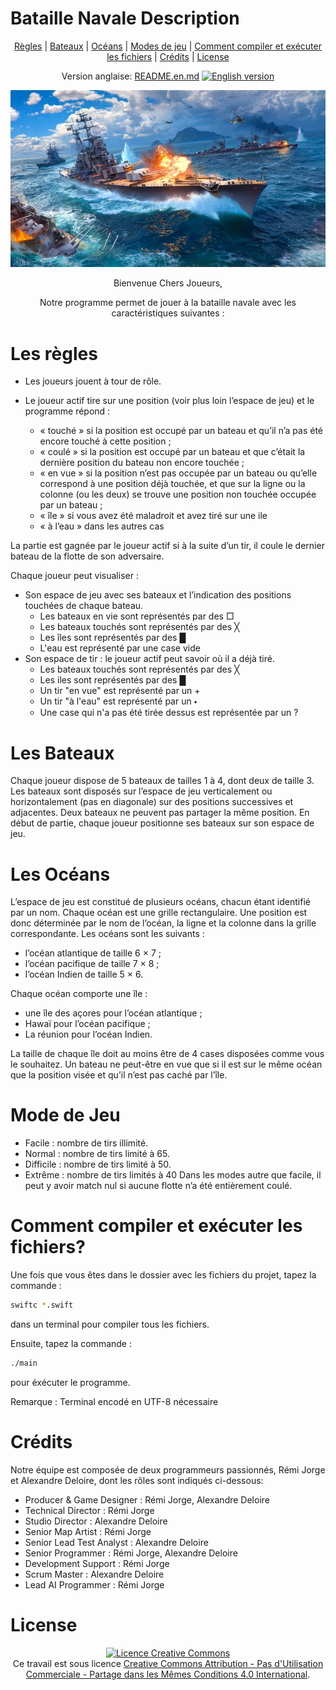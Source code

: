 # Bataille Navale Description

<div align='center'>

[Règles](#les-règles) | [Bateaux](#les-bateaux) | [Océans](#les-océans) | [Modes de jeu](#les-modes-de-jeu) | [Comment compiler et exécuter les fichiers](#comment-compiler-et-exécuter-les-fichiers) | [Crédits](#crédits) | [License](#license)

Version anglaise: [README.en.md](./README.en.md) <a href="README.en.md"><img src="https://upload.wikimedia.org/wikipedia/commons/thumb/8/83/Flag_of_the_United_Kingdom_%283-5%29.svg/1280px-Flag_of_the_United_Kingdom_%283-5%29.svg.png" width="20" height="15" alt="English version"></a>

![image.png](./images/image.png)

Bienvenue Chers Joueurs,

Notre programme permet de jouer à la bataille navale avec les caractéristiques suivantes :

</div>

# Les règles 

- Les joueurs jouent à tour de rôle.

- Le joueur actif tire sur une position (voir plus loin l’espace de jeu) et le programme répond :

    - « touché » si la position est occupé par un bateau et qu’il n’a pas été encore touché à cette
        position ;
    - « coulé » si la position est occupé par un bateau et que c’était la dernière position du bateau
        non encore touchée ;
    - « en vue » si la position n’est pas occupée par un bateau ou qu’elle correspond à une position
        déjà touchée, et que sur la ligne ou la colonne (ou les deux) se trouve une position non touchée
        occupée par un bateau ;
    - « île » si vous avez été maladroit et avez tiré sur une ile
    - « à l’eau » dans les autres cas


La partie est gagnée par le joueur actif si à la suite d’un tir, il coule le dernier bateau de la flotte de son
adversaire.

Chaque joueur peut visualiser :

- Son espace de jeu avec ses bateaux et l’indication des positions touchées de chaque bateau.
    - Les bateaux en vie sont représentés par des  □
    - Les bateaux touchés sont représentés par des  ╳
    - Les îles sont représentés par des  █
    - L'eau est représenté par une case vide
- Son espace de tir : le joueur actif peut savoir où il a déjà tiré.
    - Les bateaux touchés sont représentés par des  ╳
    - Les iles sont représentés par des  █
    - Un tir "en vue" est représenté par un  +
    - Un tir "à l'eau" est représenté par un  🞄
    - Une case qui n'a pas été tirée dessus est représentée par un  ?


# Les Bateaux 

Chaque joueur dispose de 5 bateaux de tailles 1 à 4, dont deux de taille 3.
Les bateaux sont disposés sur l’espace de jeu verticalement ou horizontalement (pas en diagonale) sur des
positions successives et adjacentes.
Deux bateaux ne peuvent pas partager la même position.
En début de partie, chaque joueur positionne ses bateaux sur son espace de jeu.

# Les Océans

L’espace de jeu est constitué de plusieurs océans, chacun étant identifié par un nom. Chaque océan est une
grille rectangulaire. Une position est donc déterminée par le nom de l’océan, la ligne et la colonne dans la
grille correspondante.
Les océans sont les suivants :
- l’océan atlantique de taille 6 × 7 ;
- l’océan pacifique de taille 7 × 8 ;
- l’océan Indien de taille 5 × 6.

Chaque océan comporte une île :
- une île des açores pour l’océan atlantique ;
- Hawaï pour l’océan pacifique ;
- La réunion pour l’océan Indien.

La taille de chaque île doit au moins être de 4 cases disposées comme vous le souhaitez.
Un bateau ne peut-être en vue que si il est sur le même océan que la position visée et qu’il n’est pas caché
par l’île.

# Mode de Jeu

- Facile : nombre de tirs illimité.
- Normal : nombre de tirs limité à 65.
- Difficile : nombre de tirs limité à 50.
- Extrême : nombre de tirs limités à 40
Dans les modes autre que facile, il peut y avoir match nul si aucune flotte n’a été entièrement coulé.

# Comment compiler et exécuter les fichiers?

Une fois que vous êtes dans le dossier avec les fichiers du projet, tapez la commande : 
```bash
swiftc *.swift
``` 
dans un terminal pour compiler tous les fichiers. 

Ensuite, tapez la commande : 
```bash
./main
```
pour éxécuter le programme.

Remarque : Terminal encodé en UTF-8 nécessaire

# Crédits

Notre équipe est composée de deux programmeurs passionnés, Rémi Jorge et Alexandre Deloire, dont les rôles sont indiqués ci-dessous:

- Producer & Game Designer : Rémi Jorge, Alexandre Deloire
- Technical Director : Rémi Jorge
- Studio Director : Alexandre Deloire
- Senior Map Artist : Rémi Jorge
- Senior Lead Test Analyst : Alexandre Deloire
- Senior Programmer : Rémi Jorge, Alexandre Deloire
- Development Support : Rémi Jorge
- Scrum Master : Alexandre Deloire
- Lead AI Programmer : Rémi Jorge

# License
<div align="center">
<a rel="license" href="http://creativecommons.org/licenses/by-nc-sa/4.0/"><img alt="Licence Creative Commons" style="border-width:0" src="https://i.creativecommons.org/l/by-nc-sa/4.0/88x31.png" /></a><br />Ce travail est sous licence <a rel="license" href="http://creativecommons.org/licenses/by-nc-sa/4.0/">Creative Commons Attribution - Pas d'Utilisation Commerciale - Partage dans les Mêmes Conditions 4.0 International</a>.

</div>

